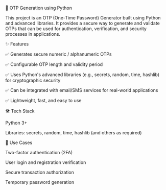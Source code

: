 🔐 OTP Generation using Python

This project is an OTP (One-Time Password) Generator built using Python and advanced libraries. It provides a secure way to generate and validate OTPs that can be used for authentication, verification, and security processes in applications.

✨ Features

✅ Generates secure numeric / alphanumeric OTPs

✅ Configurable OTP length and validity period

✅ Uses Python's advanced libraries (e.g., secrets, random, time, hashlib) for cryptographic security

✅ Can be integrated with email/SMS services for real-world applications

✅ Lightweight, fast, and easy to use

🛠️ Tech Stack

Python 3+

Libraries: secrets, random, time, hashlib (and others as required)

🚀 Use Cases

Two-factor authentication (2FA)

User login and registration verification

Secure transaction authorization

Temporary password generation
